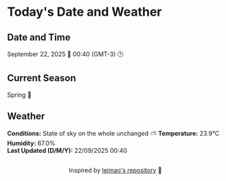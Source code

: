  # Today's Date and Weather
    
## Date and Time
September 22, 2025 📅
00:40 (GMT-3) 🕒

## Current Season
Spring 🌸
## Weather 
**Conditions:** State of sky on the whole unchanged ⛅
**Temperature:** 23.9°C  
**Humidity:** 67.0%  
**Last Updated (D/M/Y):** 22/09/2025 00:40
##
<div align="center">Inspired by <a href="https://github.com/leimao/What-Is-The-Date-Today">leimao's repository</a> 🌱</div>
